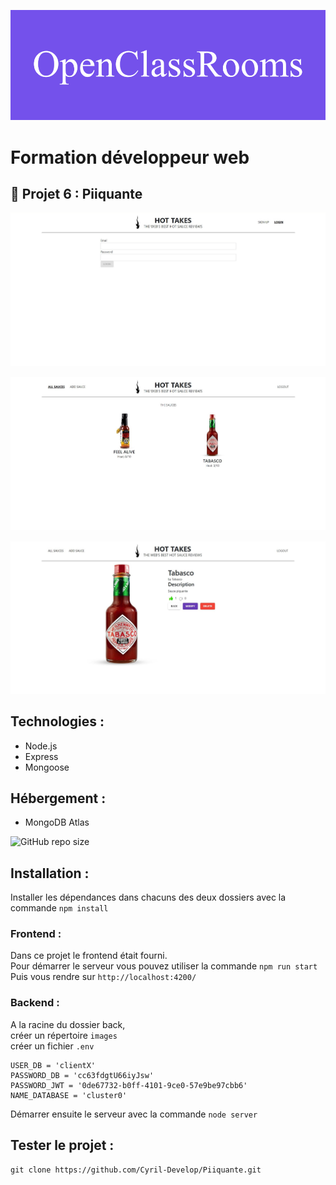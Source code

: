 ![formation](./images/OpenClassRooms.png)

# Formation développeur web



## 📎 Projet 6 : Piiquante



![screenshot du site](./images/accueil.jpg)

![screenshot du site](./images/main.jpg)

![screenshot du site](./images/modif.jpg)

## Technologies :
- Node.js
- Express
- Mongoose

## Hébergement :
- MongoDB Atlas

![GitHub repo size](https://img.shields.io/github/repo-size/Cyril-Develop/Piiquante?style=for-the-badge)


## Installation :

Installer les dépendances dans chacuns des deux dossiers avec la commande `npm install`

### Frontend : 

Dans ce projet le frontend était fourni.\
Pour démarrer le serveur vous pouvez utiliser la commande `npm run start`\
Puis vous rendre sur `http://localhost:4200/`

### Backend :

A la racine du dossier back,\
créer un répertoire `images`\
créer un fichier `.env`
```
USER_DB = 'clientX'
PASSWORD_DB = 'cc63fdgtU66iyJsw'
PASSWORD_JWT = '0de67732-b0ff-4101-9ce0-57e9be97cbb6'
NAME_DATABASE = 'cluster0'

```
Démarrer ensuite le serveur avec la commande `node server` 

## Tester le projet :

```terminal
git clone https://github.com/Cyril-Develop/Piiquante.git
```